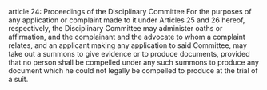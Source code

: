 article 24: Proceedings of the Disciplinary Committee
For the purposes of any application or complaint made to it under Articles 25 and 26 hereof, respectively, the Disciplinary Committee may administer oaths or affirmation, and the complainant and the advocate to whom a complaint relates, and an applicant making any application to said Committee, may take out a summons to give evidence or to produce documents, provided that no person shall be compelled under any such summons to produce any document which he could not legally be compelled to produce at the trial of a suit.
<ul>
</ul>